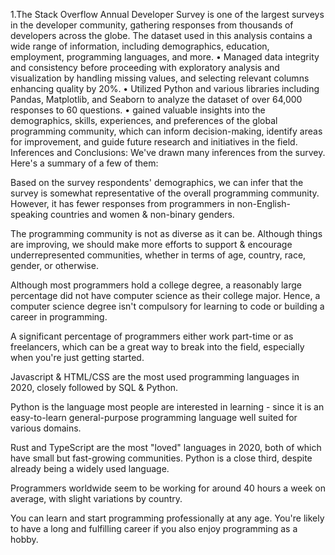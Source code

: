 1.The Stack Overflow Annual Developer Survey is one of the largest surveys in the developer community, gathering responses from thousands of developers across the globe. The dataset used in this analysis contains a wide range of information, including demographics, education, employment, programming languages, and more.
•	Managed data integrity and consistency before proceeding with exploratory analysis and visualization by handling missing values, and selecting relevant columns enhancing quality by 20%.
•	Utilized Python and various libraries including Pandas, Matplotlib, and Seaborn to analyze the dataset of over 64,000 responses to 60 questions.
•	gained valuable insights into the demographics, skills, experiences, and preferences of the global programming community, which can inform decision-making, identify areas for improvement, and guide future research and initiatives in the field.
Inferences and Conclusions:
We've drawn many inferences from the survey. Here's a summary of a few of them:

Based on the survey respondents' demographics, we can infer that the survey is somewhat representative of the overall programming community. However, it has fewer responses from programmers in non-English-speaking countries and women & non-binary genders.

The programming community is not as diverse as it can be. Although things are improving, we should make more efforts to support & encourage underrepresented communities, whether in terms of age, country, race, gender, or otherwise.

Although most programmers hold a college degree, a reasonably large percentage did not have computer science as their college major. Hence, a computer science degree isn't compulsory for learning to code or building a career in programming.

A significant percentage of programmers either work part-time or as freelancers, which can be a great way to break into the field, especially when you're just getting started.

Javascript & HTML/CSS are the most used programming languages in 2020, closely followed by SQL & Python.

Python is the language most people are interested in learning - since it is an easy-to-learn general-purpose programming language well suited for various domains.

Rust and TypeScript are the most "loved" languages in 2020, both of which have small but fast-growing communities. Python is a close third, despite already being a widely used language.

Programmers worldwide seem to be working for around 40 hours a week on average, with slight variations by country.

You can learn and start programming professionally at any age. You're likely to have a long and fulfilling career if you also enjoy programming as a hobby.
